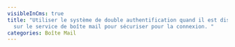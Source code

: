 ```yaml
---
visibleInCms: true
title: "Utiliser le système de double authentification quand il est disponible
  sur le service de boîte mail pour sécuriser pour la connexion. "
categories: Boîte Mail
---
```


